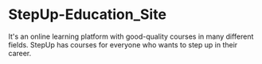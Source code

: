 # StepUp-Education_Site
It's an online learning platform with good-quality courses in many different fields. StepUp has courses for everyone who wants to step up in their career. 
